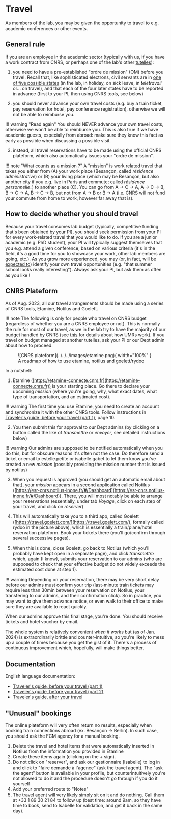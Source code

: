 # Travel 

As members of the lab, you may be given the opportunity to travel to e.g. academic conferences or other events. 

## General rule

If you are an employee in the academic sector (typically with us, if you have a work contract from CNRS, or perhaps one of the lab's other [tutelles](../../about-the-lab/about-our-operating-institutions)): 

1. you need to have a pre-established "ordre de mission" (OM) before you travel. Recall that, like sophisticated electrons, civil servants are in [one of five possible states](../time-management/) (in the lab, in holiday, on sick leave, in _teletravail_ or... on travel), and that each of the four later states have to be reported in advance (first to your PI, then using CNRS tools, see below)

2. you should never advance your own travel costs (e.g. buy a train ticket, pay reservation for hotel, pay conference registration), otherwise we will not be able to reimburse you. 

!!! warning "Read again"
	You should NEVER advance your own travel costs, otherwise we won't be able to reimburse you. This is also true if we have academic guests, especially from abroad: make sure they know this fact as early as possible when discussing a possible visit. 

3. instead, all travel reservations have to be made using the official CNRS plateform, which also automatically issues your "ordre de mission". 

!!! note "What counts as a mission ?"
	A "mission" is work related travel that takes you either from (A) your work place (Besançon, called _résidence administrative_) or (B) your living place (which may be Besançon, but also another city if you e.g. live in Paris and commute; called _résidence personnelle__) to another place (C). You can go from A -> C -> A, A -> C -> B, B -> C -> A, B -> C -> B, but not from A -> B or B -> A (i.e. CNRS will not fund your commute from home to work, however far away that is).  

## How to decide whether you should travel

Because your travel consumes lab budget (typically, competitive funding that's been obtained by your PI), you should seek permission from your PI for every work-related travel that you would like to do. If you are a junior academic (e.g. PhD student), your PI will typically suggest themselves that you e.g. attend a given conference, based on various criteria (it's in the field, it's a good time for you to showcase your work, other lab members are going, etc.). As you grow more experienced, you may (or, in fact, will be [expected to](../../roles-and-expectations/#post-docs)) identify your own travel opportunities (e.g. "that summer school looks really interesting"). Always ask your PI, but ask them as often as you like ! 


## CNRS Plateform 

As of Aug. 2023, all our travel arrangements should be made using a series of CNRS tools, Etamine, Notilus and Goelett. 

!!! note
	The following is only for people who travel on CNRS budget (regardless of whether you are a CNRS employee or not). This is normally the rule for most of our travel, as we in the lab try to have the majority of our budget handled by CNRS (see [this](../../../about-the-lab/about-our-operating-institutions/#getting-stuff-done-in-UMRs) for details about how UMRs work). If you travel on budget managed at another tutelles, ask your PI or our Dept admin about how to proceed. 

<figure markdown>
  ![CNRS plateform](../../../images/etamine.png){ width="100%" }
  <figcaption>A roadmap of how to use etamine, notilus and goelett/rydoo</figcaption>
</figure>

In a nutshell: 

1. Etamine ([https://etamine-connecte.cnrs.fr](https://etamine-connecte.cnrs.fr)) is your starting place. Go there to declare your upcoming _mission_ (where you're going, why, what exact dates, what type of transportation, and an estimated cost). 

!!! warning
	The first time you use Etamine, you need to create an account and synchronize it with the other CNRS tools. Follow instructions in [Traveler's guide, before your travel (part 1)](../../../../downloads/TRAVELER-GUIDE_Before-the-mission_V1.1-1st-part.pdf), page 10.

2. You then submit this for approval to our Dept admins (by clicking on a button called the like of _transmettre_ or _envoyer_, see detailed instructions below) 

!!! warning
	Our admins are supposed to be notified automatically when you do this, but for obscure reasons it's often not the case. Do therefore send a ticket or email to estelle.petite or isabelle.gabet to let them know you've created a new _mission_ (possibly providing the mission number that is issued by notilus)

3. When you request is approved (you should get an automatic email about that), your _mission_ appears in a second application called Notilus ([https://esr-cnrs.notilus-inone.fr/#/Dashboard](https://esr-cnrs.notilus-inone.fr/#/Dashboard)). There, you will most notably be able to arrange your reservations (essentially, under tab _Voyage_, click on each step of your travel, and click on _réserver_)

4. This will automatically take you to a third app, called Goelett ([https://travel.goelett.com/](https://travel.goelett.com/), formally called rydoo in the picture above), which is essentially a train/plane/hotel reservation plateform. Book your tickets there (you'll go/confirm through several successive pages). 

5. When this is done, close Goelett, go back to Notilus (which you'll probably have kept open in a separate page), and click _transmettre_ which, again (I know), submits your reservation to our admins (who are supposed to check that your effective budget do not widely exceeds the estimated cost done at step 1).

!!! warning
	Depending on your reservation, there may be very short delay before our admins must confirm your trip (last-minute train tickets may require less than 30min between your reservation on Notilus, your transfering to our admins, and their confirmation click). So in practice, you may want to give them advance notice, or even walk to their office to make sure they are available to react quickly. 

When our admins approve this final stage, you're done. You should receive tickets and hotel voucher by email. 

The whole system is relatively convenient _when it works_ but (as of Jan. 2024) is extraordinarily brittle and counter-intuitive, so you're likely to mess up a couple of times because you get the gist of it. There's a process of continuous improvement which, hopefully, will make things better. 

## Documentation

English language documentation: 

- [Traveler's guide, before your travel (part 1)](../../../../downloads/TRAVELER-GUIDE_Before-the-mission_V1.1-1st-part.pdf)
- [Traveler's guide, before your travel (part 2)](../../../../downloads/TRAVELER-GUIDE_Before-the-mission_V1.1-2nd-part.pdf)
- [Traveler's guide, after your travel](../../../../downloads/TRAVELER-GUIDE_After-the-mission_V1.1.pdf)

## "Unusual" bookings

The online plateform will very often return no results, especially when booking train connections abroad (ex. Besançon -> Berlin). In such case, you should ask the FCM agency for a manual booking. 
1. Delete the travel and hotel items that were automatically inserted in Notilus from the information you provided in Etamine
2. Create these items again (clicking on the + sign). 
3. Do not click on "reserver", and ask our gestionnaire (Isabelle) to log in and click to "faire demande à l'agence" (ask the travel agent). The "ask the agent" button is available in your profile, but counterintuitively you're not allowed to do it and the procedure doesn't go through if you do it yourself
4. Add your preferred route to "Notes"
5. The travel agent will very likely simply sit on it and do nothing. Call them at +33 1 89 30 21 84 to follow up (best time: around 9am, so they have time to book, send to Isabelle for validation, and get it back in the same day).
















